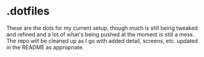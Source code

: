 # .dotfiles

These are the dots for my current setup, though much is still being tweaked
and refined and a lot of what's being pushed at the moment is still a mess.
The repo will be cleaned up as I go with added detail, screens, etc.
updated in the README as appropriate.
